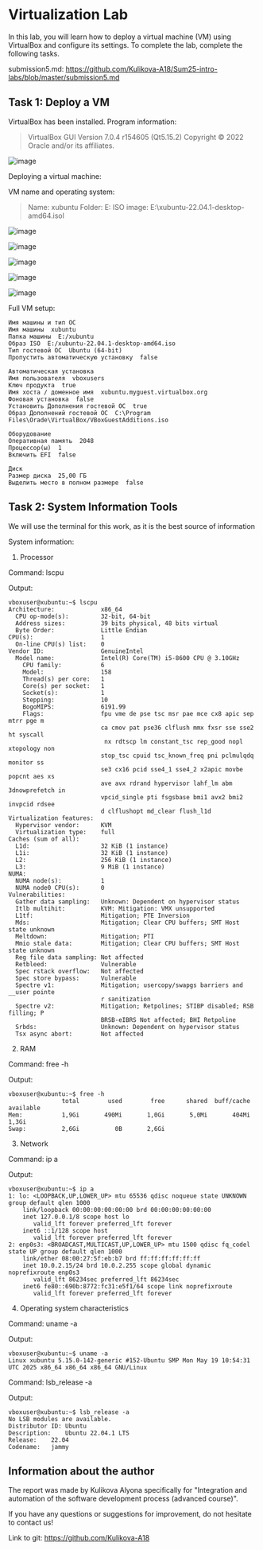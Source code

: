 # Virtualization Lab

In this lab, you will learn how to deploy a virtual machine (VM) using VirtualBox and configure its settings. To complete the lab, complete the following tasks.

submission5.md: https://github.com/Kulikova-A18/Sum25-intro-labs/blob/master/submission5.md

## Task 1: Deploy a VM

VirtualBox has been installed. Program information:

> VirtualBox GUI
> Version 7.0.4 r154605 (Qt5.15.2)
> Copyright © 2022 Oracle and/or its affiliates.

![image](https://github.com/user-attachments/assets/ab2215fe-5c23-4100-9365-625aa35ceb46)

Deploying a virtual machine:

VM name and operating system:

> Name: xubuntu
> Folder: E:
> ISO image: E:\xubuntu-22.04.1-desktop-amd64.isol

![image](https://github.com/user-attachments/assets/8d442c2f-d92c-4a26-a183-bdd517c47ab9)

![image](https://github.com/user-attachments/assets/b0229f90-4574-44f2-89f8-60796d588ab7)

![image](https://github.com/user-attachments/assets/1b5443b0-503c-4015-9703-fb1bbff5b50d)

![image](https://github.com/user-attachments/assets/44aa4289-d28b-43c1-a7fd-92a89b6319f8)

![image](https://github.com/user-attachments/assets/f93cc15a-9384-4860-a1b1-821f25275521)

Full VM setup:

```
Имя машины и тип ОС
Имя машины  xubuntu
Папка машины  E:/xubuntu
Образ ISO  E:/xubuntu-22.04.1-desktop-amd64.iso
Тип гостевой ОС  Ubuntu (64-bit)
Пропустить автоматическую установку  false

Автоматическая установка
Имя пользователя  vboxusers
Ключ продукта  true
Имя хоста / доменное имя  xubuntu.myguest.virtualbox.org
Фоновая установка  false
Установить Дополнения гостевой ОС  true
Образ Дополнений гостевой ОС  C:\Program Files\Orade\VirtualBox/VBoxGuestAdditions.iso

Оборудование
Оперативная память  2048
Процессор(ы)  1
Включить EFI  false

Диск
Размер диска  25,00 ГБ
Выделить место в полном размере  false
```

## Task 2: System Information Tools

We will use the terminal for this work, as it is the best source of information

System information:

1. Processor

Command: lscpu

Output:

```
vboxuser@xubuntu:~$ lscpu
Architecture:             x86_64
  CPU op-mode(s):         32-bit, 64-bit
  Address sizes:          39 bits physical, 48 bits virtual
  Byte Order:             Little Endian
CPU(s):                   1
  On-line CPU(s) list:    0
Vendor ID:                GenuineIntel
  Model name:             Intel(R) Core(TM) i5-8600 CPU @ 3.10GHz
    CPU family:           6
    Model:                158
    Thread(s) per core:   1
    Core(s) per socket:   1
    Socket(s):            1
    Stepping:             10
    BogoMIPS:             6191.99
    Flags:                fpu vme de pse tsc msr pae mce cx8 apic sep mtrr pge m
                          ca cmov pat pse36 clflush mmx fxsr sse sse2 ht syscall
                           nx rdtscp lm constant_tsc rep_good nopl xtopology non
                          stop_tsc cpuid tsc_known_freq pni pclmulqdq monitor ss
                          se3 cx16 pcid sse4_1 sse4_2 x2apic movbe popcnt aes xs
                          ave avx rdrand hypervisor lahf_lm abm 3dnowprefetch in
                          vpcid_single pti fsgsbase bmi1 avx2 bmi2 invpcid rdsee
                          d clflushopt md_clear flush_l1d
Virtualization features:  
  Hypervisor vendor:      KVM
  Virtualization type:    full
Caches (sum of all):      
  L1d:                    32 KiB (1 instance)
  L1i:                    32 KiB (1 instance)
  L2:                     256 KiB (1 instance)
  L3:                     9 MiB (1 instance)
NUMA:                     
  NUMA node(s):           1
  NUMA node0 CPU(s):      0
Vulnerabilities:          
  Gather data sampling:   Unknown: Dependent on hypervisor status
  Itlb multihit:          KVM: Mitigation: VMX unsupported
  L1tf:                   Mitigation; PTE Inversion
  Mds:                    Mitigation; Clear CPU buffers; SMT Host state unknown
  Meltdown:               Mitigation; PTI
  Mmio stale data:        Mitigation; Clear CPU buffers; SMT Host state unknown
  Reg file data sampling: Not affected
  Retbleed:               Vulnerable
  Spec rstack overflow:   Not affected
  Spec store bypass:      Vulnerable
  Spectre v1:             Mitigation; usercopy/swapgs barriers and __user pointe
                          r sanitization
  Spectre v2:             Mitigation; Retpolines; STIBP disabled; RSB filling; P
                          BRSB-eIBRS Not affected; BHI Retpoline
  Srbds:                  Unknown: Dependent on hypervisor status
  Tsx async abort:        Not affected
```

2. RAM

Command: free -h

Output:

```
vboxuser@xubuntu:~$ free -h
               total        used        free      shared  buff/cache   available
Mem:           1,9Gi       490Mi       1,0Gi       5,0Mi       404Mi       1,3Gi
Swap:          2,6Gi          0B       2,6Gi
```

3. Network

Command: ip a

Output:

```
vboxuser@xubuntu:~$ ip a
1: lo: <LOOPBACK,UP,LOWER_UP> mtu 65536 qdisc noqueue state UNKNOWN group default qlen 1000
    link/loopback 00:00:00:00:00:00 brd 00:00:00:00:00:00
    inet 127.0.0.1/8 scope host lo
       valid_lft forever preferred_lft forever
    inet6 ::1/128 scope host 
       valid_lft forever preferred_lft forever
2: enp0s3: <BROADCAST,MULTICAST,UP,LOWER_UP> mtu 1500 qdisc fq_codel state UP group default qlen 1000
    link/ether 08:00:27:5f:eb:b7 brd ff:ff:ff:ff:ff:ff
    inet 10.0.2.15/24 brd 10.0.2.255 scope global dynamic noprefixroute enp0s3
       valid_lft 86234sec preferred_lft 86234sec
    inet6 fe80::690b:8772:fc31:e5f1/64 scope link noprefixroute 
       valid_lft forever preferred_lft forever
```

4. Operating system characteristics

Command: uname -a

Output:

```
vboxuser@xubuntu:~$ uname -a
Linux xubuntu 5.15.0-142-generic #152-Ubuntu SMP Mon May 19 10:54:31 UTC 2025 x86_64 x86_64 x86_64 GNU/Linux
```

Command: lsb_release -a

Output:

```
vboxuser@xubuntu:~$ lsb_release -a
No LSB modules are available.
Distributor ID:	Ubuntu
Description:	Ubuntu 22.04.1 LTS
Release:	22.04
Codename:	jammy
```

## Information about the author

The report was made by Kulikova Alyona specifically for "Integration and automation of the software development process (advanced course)".

If you have any questions or suggestions for improvement, do not hesitate to contact us!

Link to git: https://github.com/Kulikova-A18
